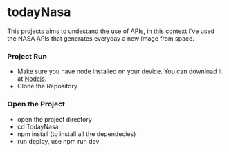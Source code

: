 # todayNasa

This projects aims to undestand the use of APIs, in this context i've used the NASA APIs that generates everyday a new image from space. 



### Project Run
- Make sure you have node installed on your device. You can download it at [Nodejs](https://nodejs.org/).
- Clone the  Repository

### Open the Project
- open the project directory
- cd TodayNasa
- npm install (to install all the dependecies) 
- run deploy, use npm run dev
